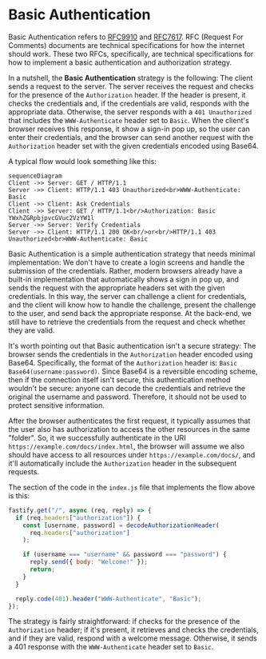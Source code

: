 # Basic Authentication

Basic Authentication refers to [RFC9910](https://www.rfc-editor.org/rfc/rfc9110) and 
[RFC7617](https://www.rfc-editor.org/rfc/rfc7617.html). RFC (Request For
Comments) documents are technical specifications for how the internet should
work. These two RFCs, specifically, are technical specifications for how to
implement a basic authentication and authorization strategy.

In a nutshell, the **Basic Authentication** strategy is the following: The client
sends a request to the server. The server receives the request and checks for
the presence of the `Authorization` header. If the header is present, it checks
the credentials and, if the credentials are valid, responds with the
appropriate data. Otherwise, the server responds with a `401 Unauthorized` that
includes the `WWW-Authenticate` header set to `Basic`. When the client's
browser receives this response, it show a sign-in pop up, so the user can enter
their credentials, and the browser can send another request with the
`Authorization` header set with the given credentials encoded using Base64.

A typical flow would look something like this:

```mermaid
sequenceDiagram
Client ->> Server: GET / HTTP/1.1
Server ->> Client: HTTP/1.1 403 Unauthorized<br>WWW-Authenticate: Basic
Client ->> Client: Ask Credentials
Client ->> Server: GET / HTTP/1.1<br/>Authorization: Basic YWxhZGRpbjpvcGVuc2VzYW1l
Server ->> Server: Verify Credentials
Server ->> Client: HTTP/1.1 200 OK<br/>or<br/>HTTP/1.1 403 Unauthorized<br>WWW-Authenticate: Basic
```

Basic Authentication is a simple authentication strategy that needs minimal
implementation: We don't have to create a login screens and handle the
submission of the credentials. Rather, modern browsers already have a built-in
implementation that automatically shows a sign in pop up, and sends the request
with the appropriate headers set with the given credentials. In this way, the
server can challenge a client for credentials, and the client will know how to
handle the challenge, present the challenge to the user, and send back the
appropriate response. At the back-end, we still have to retrieve the
credentials from the request and check whether they are valid.

It's worth pointing out that Basic authentication isn't a secure strategy: The
browser sends the credentials in the `Authorization` header encoded using
Base64. Specifically, the format of the `Authorization` header is: `Basic
Base64(username:password)`. Since Base64 is a reversible encoding scheme, then
if the connection itself isn't secure, this authentication method wouldn't be
secure: anyone can decode the credentials and retrieve the original the
username and password. Therefore, it should not be used to protect sensitive
information.

After the browser authenticates the first request, it typically assumes that
the user also has authorization to access the other resources in the same
"folder". So, it we successfully authenticate in the URI
`https://example.com/docs/index.html`, the browser will assume we also should
have access to all resources under `https://example.com/docs/`, and it'll
automatically include the `Authorization` header in the subsequent requests.

The section of the code in the `index.js` file that implements the flow above
is this:

```javascript
fastify.get("/", async (req, reply) => {
  if (req.headers["authorization"]) {
    const [username, password] = decodeAuthorizationHeader(
      req.headers["authorization"]
    );

    if (username === "username" && password === "password") {
      reply.send({ body: "Welcome!" });
      return;
    }
  }

  reply.code(401).header("WWW-Authenticate", "Basic");
});
```

The strategy is fairly straightforward: if checks for the presence of the
`Authorization` header; if it's present, it retrieves and checks the
credentials, and if they are valid, respond with a welcome message. Otherwise,
it sends a 401 response with the `WWW-Authenticate` header set to `Basic`.
